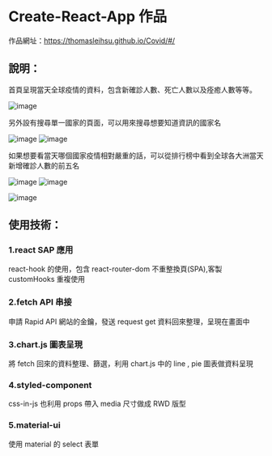 # Create-React-App 作品

作品網址：https://thomasleihsu.github.io/Covid/#/

## 說明：

首頁呈現當天全球疫情的資料，包含新確診人數、死亡人數以及痊癒人數等等。

![image](https://github.com/ThomasLeiHsu/Covid/blob/developer/src/screenShot/homepage.png)

另外設有搜尋單一國家的頁面，可以用來搜尋想要知道資訊的國家名

![image](https://github.com/ThomasLeiHsu/Covid/blob/developer/src/screenShot/searchpage.png)
![image](https://github.com/ThomasLeiHsu/Covid/blob/developer/src/screenShot/searchpage2.png)

如果想要看當天哪個國家疫情相對嚴重的話，可以從排行榜中看到全球各大洲當天新增確診人數的前五名

![image](https://github.com/ThomasLeiHsu/Covid/blob/developer/src/screenShot/boardpage.png)
![image](https://github.com/ThomasLeiHsu/Covid/blob/developer/src/screenShot/boardpage2.png)

![image](https://github.com/ThomasLeiHsu/Covid/blob/developer/src/screenShot/screengif.gif)

## 使用技術：

### 1.react SAP 應用

react-hook 的使用，包含 react-router-dom 不重整換頁(SPA),客製 customHooks 重複使用

### 2.fetch API 串接

申請 Rapid API 網站的金鑰，發送 request get 資料回來整理，呈現在畫面中

### 3.chart.js 圖表呈現

將 fetch 回來的資料整理、篩選，利用 chart.js 中的 line , pie 圖表做資料呈現

### 4.styled-component

css-in-js 也利用 props 帶入 media 尺寸做成 RWD 版型

### 5.material-ui

使用 material 的 select 表單
